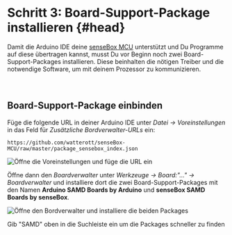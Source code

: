 # Schritt 3: Board-Support-Package installieren {#head}

<div class="description">Damit die Arduino IDE deine <a href="../komponenten/sensebox-mcu.html">senseBox MCU</a> unterstützt und Du Programme auf diese übertragen kannst, musst Du vor Beginn noch zwei Board-Support-Packages installieren. Diese beinhalten die nötigen Treiber und die notwendige Software, um mit deinem Prozessor zu kommunizieren.</div>
<div class="line">
    <br>
    <br>
</div>

## Board-Support-Package einbinden 

Füge die folgende URL in deiner Arduino IDE unter *Datei -> Voreinstellungen* in das Feld für *Zusätzliche Bordverwalter-URLs* ein:
```
https://github.com/watterott/senseBox-MCU/raw/master/package_sensebox_index.json
```

![Öffne die Voreinstellungen und füge die URL ein](https://github.com/sensebox/books-v2/blob/edu/pictures/bsp/Ardu1.png?raw=true)

Öffne dann den *Boardverwalter* unter *Werkzeuge -> Board:"..." -> Boardverwalter* und installiere dort die zwei Board-Support-Packages mit den Namen **Arduino SAMD Boards by Arduino** und **senseBox SAMD Boards by senseBox**.

![Öffne den Bordverwalter und installiere die beiden Packages](https://github.com/sensebox/books-v2/blob/edu/pictures/bsp/Ardu2.png?raw=true)

<div class="box_info">
    <i class="fa fa-info fa-fw" aria-hidden="true" style="color: #42acf3;"></i>
  Gib "SAMD" oben in die Suchleiste ein um die Packages schneller zu finden
</div>











